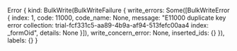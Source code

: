  Error { kind: BulkWrite(BulkWriteFailure { write_errors: Some([BulkWriteError { index: 1, code: 11000, code_name: None, message: "E11000 duplicate key error collection: trial-fcf331c5-aa89-4b9a-af94-513fefc00aa4 index: _formOid", details: None }]), write_concern_error: None, inserted_ids: {} }), labels: {} }